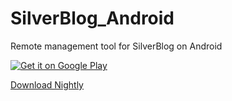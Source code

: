 # SilverBlog_Android
Remote management tool for SilverBlog on Android

<a href='https://play.google.com/store/apps/details?id=com.reallct.qwe7002.SilverBlog_client&utm_source=github&pcampaignid=MKT-Other-global-all-co-prtnr-py-PartBadge-Mar2515-1'><img alt='Get it on Google Play' src='https://play.google.com/intl/en_us/badges/images/generic/en_badge_web_generic.png'/></a>

[Download Nightly](https://github.com/SilverBlogTeam/SilverBlog_Android/releases)
